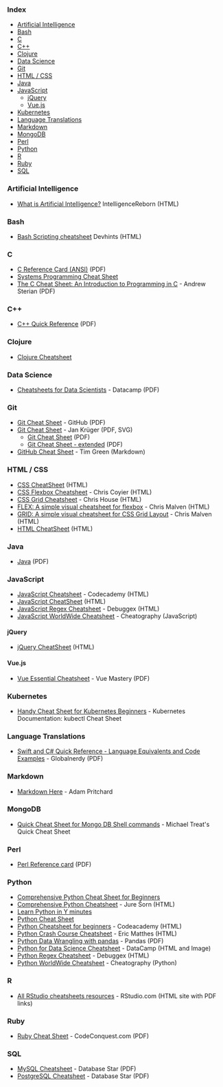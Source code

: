 ### Index

* [Artificial Intelligence](#artificial-intelligence)
* [Bash](#bash)
* [C](#c)
* [C++](#cpp)
* [Clojure](#clojure)
* [Data Science](#data-science)
* [Git](#git)
* [HTML / CSS](#html--css)
* [Java](#java)
* [JavaScript](#javascript)
  * [jQuery](#jquery)
  * [Vue.js](#vuejs)
* [Kubernetes](#kubernetes)
* [Language Translations](#language-translations)
* [Markdown](#markdown)
* [MongoDB](#mongodb)
* [Perl](#perl)
* [Python](#python)
* [R](#r)
* [Ruby](#ruby)
* [SQL](#sql)


### Artificial Intelligence

* [What is Artificial Intelligence?](https://intelligencereborn.com/ArtificialIntelligence.html) IntelligenceReborn (HTML)


### Bash

* [Bash Scripting cheatsheet](https://devhints.io/bash) Devhints (HTML)


### C

* [C Reference Card (ANSI)](https://users.ece.utexas.edu/~adnan/c-refcard.pdf) (PDF)
* [Systems Programming Cheat Sheet](https://github.com/jstrieb/systems-programming-cheat-sheet)
* [The C Cheat Sheet: An Introduction to Programming in C](https://sites.ualberta.ca/~ygu/courses/geoph624/codes/C.CheatSheet.pdf) - Andrew Sterian (PDF)


### <a name="cpp"></a>C++

* [C++ Quick Reference](http://www.hoomanb.com/cs/QuickRef/CppQuickRef.pdf) (PDF)


### Clojure

* [Clojure Cheatsheet](http://clojure.org/cheatsheet)


### Data Science

* [Cheatsheets for Data Scientists](https://www.datacamp.com/community/data-science-cheatsheets) - Datacamp (PDF)


### Git

* [Git Cheat Sheet](https://education.github.com/git-cheat-sheet-education.pdf) - GitHub (PDF)
* [Git Cheat Sheet](http://git.jk.gs) - Jan Krüger (PDF, SVG)
  * [Git Cheat Sheet](https://jan-krueger.net/wordpress/wp-content/uploads/2007/09/git-cheat-sheet.pdf) (PDF)
  * [Git Cheat Sheet - extended](https://jan-krueger.net/wordpress/wp-content/uploads/2007/09/git-cheat-sheet-v2.zip) (PDF)
* [GitHub Cheat Sheet](https://github.com/tiimgreen/github-cheat-sheet) - Tim Green (Markdown)


### HTML / CSS

* [CSS CheatSheet](https://htmlcheatsheet.com/css/) (HTML)
* [CSS Flexbox Cheatsheet](https://css-tricks.com/snippets/css/a-guide-to-flexbox/) - Chris Coyier (HTML)
* [CSS Grid Cheatsheet](https://css-tricks.com/snippets/css/complete-guide-grid/) - Chris House (HTML)
* [FLEX: A simple visual cheatsheet for flexbox](https://flexbox.malven.co) - Chris Malven (HTML)
* [GRID: A simple visual cheatsheet for CSS Grid Layout](https://grid.malven.co) - Chris Malven (HTML)
* [HTML CheatSheet](https://htmlcheatsheet.com) (HTML)


### Java

* [Java](https://programmingwithmosh.com/wp-content/uploads/2019/07/Java-Cheat-Sheet.pdf) (PDF)


### JavaScript

* [JavaScript Cheatsheet](https://www.codecademy.com/learn/introduction-to-javascript/modules/learn-javascript-introduction/cheatsheet) - Codecademy (HTML)
* [JavaScript CheatSheet](https://htmlcheatsheet.com/js/) (HTML)
* [JavaScript Regex Cheatsheet](https://www.debuggex.com/cheatsheet/regex/javascript) - Debuggex (HTML)
* [JavaScript WorldWide Cheatsheet](https://cheatography.com/davechild/cheat-sheets/javascript/) - Cheatography (JavaScript)


#### jQuery

* [jQuery CheatSheet](https://htmlcheatsheet.com/jquery/) (HTML)


#### Vue.js

* [Vue Essential Cheatsheet](https://www.vuemastery.com/pdf/Vue-Essentials-Cheat-Sheet.pdf) - Vue Mastery (PDF)


### Kubernetes

* [Handy Cheat Sheet for Kubernetes Beginners](https://kubernetes.io/docs/reference/kubectl/cheatsheet/) - Kubernetes Documentation: kubectl Cheat Sheet


### Language Translations

* [Swift and C# Quick Reference - Language Equivalents and Code Examples](http://www.globalnerdy.com/wordpress/wp-content/uploads/2015/03/SwiftCSharpPoster.pdf) - Globalnerdy (PDF)


### Markdown

* [Markdown Here](https://github.com/adam-p/markdown-here/wiki/Markdown-Cheatsheet) - Adam Pritchard


### MongoDB

* [Quick Cheat Sheet for Mongo DB Shell commands](https://gist.github.com/michaeltreat/d3bdc989b54cff969df86484e091fd0c) - Michael Treat's Quick Cheat Sheet


### Perl

* [Perl Reference card](https://michaelgoerz.net/refcards/perl_refcard.pdf) (PDF)


### Python

* [Comprehensive Python Cheat Sheet for Beginners](https://medium.com/the-codehub/comprehensive-python-cheat-sheet-for-beginners-5d76bb038fa2)
* [Comprehensive Python Cheatsheet](https://gto76.github.io/python-cheatsheet) - Jure Šorn (HTML)
* [Learn Python in Y minutes](https://learnxinyminutes.com/docs/python/)
* [Python Cheat Sheet](https://websitesetup.org/python-cheat-sheet/)
* [Python Cheatsheet for beginners](https://www.codecademy.com/learn/learn-python-3/modules/learn-python3-syntax/cheatsheet) - Codeacademy (HTML)
* [Python Crash Course Cheatsheet](https://ehmatthes.github.io/pcc/cheatsheets/README.html) - Eric Matthes (HTML)
* [Python Data Wrangling with pandas](https://pandas.pydata.org/Pandas_Cheat_Sheet.pdf) - Pandas (PDF)
* [Python for Data Science Cheatsheet](https://pydatascience.org/data-science-cheatsheets/) - DataCamp (HTML and Image)
* [Python Regex Cheatsheet](https://www.debuggex.com/cheatsheet/regex/python) - Debuggex (HTML)
* [Python WorldWide Cheatsheet](https://cheatography.com/davechild/cheat-sheets/python/) - Cheatography (Python)


### R

* [All RStudio cheatsheets resources](https://www.rstudio.com/resources/cheatsheets) - RStudio.com (HTML site with PDF links)


### Ruby

* [Ruby Cheat Sheet](https://www.codeconquest.com/wp-content/uploads/Ruby-Cheat-Sheet-by-CodeConquestDOTcom.pdf) - CodeConquest.com (PDF)


### SQL

* [MySQL Cheatsheet](https://s3-us-west-2.amazonaws.com/dbshostedfiles/dbs/sql_cheat_sheet_mysql.pdf) - Database Star (PDF)
* [PostgreSQL Cheatsheet](https://s3-us-west-2.amazonaws.com/dbshostedfiles/dbs/sql_cheat_sheet_pgsql.pdf) - Database Star (PDF)
